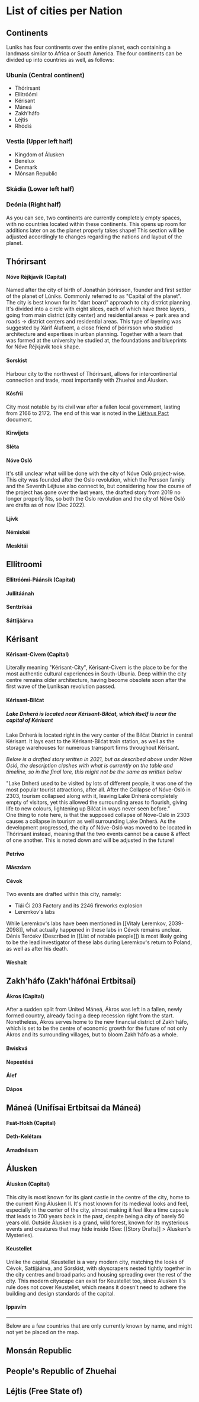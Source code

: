 # List of cities per Nation

## Continents
Luniks has four continents over the entire planet, each containing a landmass similar to Africa or South America. The four continents can be divided up into countries as well, as follows:
### Ubunia (Central continent)
- Thórirsant
- Ellitróómi
- Kérisant
- Máneá
- Zakh'háfo
- Léjtis
- Rhódiś

### Vestia (Upper left half)
- Kingdom of Álusken
- Benelux
- Denmark
- Mónsan Republic

### Skádia (Lower left half)

### Deónia (Right half)

As you can see, two continents are currently completely empty spaces, with no countries located within these continents. This opens up room for additions later on as the planet properly takes shape! This section will be adjusted accordingly to changes regarding the nations and layout of the planet. 

## Thórirsant
#### Nóve Réjkjavik (Capital)
Named after the city of birth of Jonathán þórirsson, founder and first settler of the planet of Lúniks. Commonly referred to as "Capital of the planet". \
The city is best known for its "dart board" approach to city district planning. It's divided into a circle with eight slices, each of which have three layers, going from main district (city center) and residential areas -> park area and roads -> district centers and residential areas. This type of layering was suggested by Xárif Álufxent, a close friend of þórirsson who studied architecture and expertises in urban planning. Together with a team that was formed at the university he studied at, the foundations and blueprints for Nóve Réjkjavik took shape.

#### Sorskist
Harbour city to the northwest of Thórirsant, allows for intercontinental connection and trade, most importantly with Zhuehai and Álusken.

#### Kósfrii
City most notable by its civil war after a fallen local government, lasting from 2166 to 2172. The end of this war is noted in the [Liétivus Pact](obsidian://open?vault=Luniks&file=Historic%20Events%2FLi%C3%A9tivus%20Pact%2C%20%20Mar%2030%202168) document.

#### Kirwijets

#### Sléta

#### Nóve Osló
It's still unclear what will be done with the city of Nóve Osló project-wise. This city was founded after the Oslo revolution, which the Persson family and the Seventh Léjtuse also connect to, but considering how the course of the project has gone over the last years, the drafted story from 2019 no longer properly fits, so both the Oslo revolution and the city of Nóve Osló are drafts as of now (Dec 2022).

#### Ljívk

#### Némiskéi

#### Meskitái


## Ellitroomi
#### Ellitróómi-Páánsik (Capital)

#### Jullitáánah

#### Senttrikáá

#### Sáttijáárva


## Kérisant
#### Kérisant-Civem (Capital)
Literally meaning "Kérisant-City", Kérisant-Civem is the place to be for the most authentic cultural experiences in South-Ubunia. Deep within the city centre remains older architecture, having become obsolete soon after the first wave of the Luniksan revolution passed. 

#### Kérisant-Bilćat
##### Lake Dnherá is located near Kérisant-Bilćat, which itself is near the capital of Kérisant

Lake Dnherá is located right in the very center of the Bilćat District in central Kérisant. It lays east to the Kérisant-Bilćat train station, as well as the storage warehouses for numerous transport firms throughout Kérisant.  

*Below is a drafted story written in 2021, but as described above under Nóve Osló, the description clashes with what is currently on the table and timeline, so in the final lore, this might not be the same as written below*

"Lake Dnherá used to be visited by lots of different people, it was one of the most popular tourist attractions, after all. After the Collapse of Nóve-Osló in 2303, tourism collapsed along with it, leaving Lake Dnherá completely empty of visitors, yet this allowed the surrounding areas to flourish, giving life to new colours, lightening up Bilćat in ways never seen before." \
One thing to note here, is that the supposed collapse of Nóve-Osló in 2303 causes a collapse in tourism as well surrounding Lake Dnherá. As the development progressed, the city of Nóve-Osló was moved to be located in Thórirsant instead, meaning that the two events cannot be a cause & affect of one another. This is noted down and will be adjusted in the future!

#### Petrívo

#### Mászdam

#### Cévok
Two events are drafted within this city, namely:
- Tiái Ći 203 Factory and its 2246 fireworks explosion
- Leremkov's labs

While Leremkov's labs have been mentioned in [[Vitaly Leremkov, 2039-2098]], what actually happened in these labs in Cévok remains unclear. Dénis Terćekv (Described in [[List of notable people]]) is most likely going to be the lead investigator of these labs during Leremkov's return to Poland, as well as after his death. 

#### Weshalt


## Zakh'háfo (Zakh'háfónai Ertbitsai)
#### Ákros (Capital)
After a sudden split from United Máneá, Ákros was left in a fallen, newly formed country, already facing a deep recession right from the start. Nonetheless, Ákros serves home to the new financial district of Zakh'háfo, which is set to be the centre of economic growth for the future of not only Ákros and its surrounding villages, but to bloom Zakh'háfo as a whole.

#### Bwiskvá

#### Nepestésá

#### Álef

#### Dápos


## Máneá (Unifísai Ertbitsai da Máneá)
#### Fsát-Hokh (Capital)

#### Deth-Kelétam

#### Amadnésam


## Álusken
#### Álusken (Capital)
This city is most known for its giant castle in the centre of the city, home to the current King Álusken II. It's most known for its medieval looks and feel, especially in the center of the city, almost making it feel like a time capsule that leads to 700 years back in the past, despite being a city of barely 50 years old. Outside Álusken is a grand, wild forest, known for its mysterious events and creatures that may hide inside (See: [[Story Drafts]] > Álusken's Mysteries).

#### Keustellet
Unlike the capital, Keustellet is a very modern city, matching the looks of Cévok, Sattijáárva, and Sórskist, with skyscrapers nested tightly together in the city centres and broad parks and housing spreading over the rest of the city. This modern cityscape can exist for Keustellet too, since Álusken II's rule does not cover Keustellet, which means it doesn't need to adhere the building and design standards of the capital.

#### Ippavím

___
Below are a few countries that are only currently known by name, and might not yet be placed on the map. 
## Monsán Republic 


## People's Republic of Zhuehai 


## Léjtis (Free State of)

